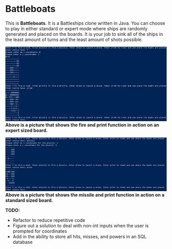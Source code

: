 # Battleboats

This is **Battleboats**. It is a Battleships clone written in Java. You can choose to play in either standard or expert mode where ships are randomly generated and placed on the boards. It is your job to sink all of the ships in the least amount of turns and the least amount of shots possible.

![](Images/FireAndPrintExpert.JPG)
**Above is a picture that shows the fire and print function in action on an expert sized board.**

![](Images/MissileAndPrintStandard.JPG)
**Above is a picture that shows the missile and print function in action on a standard sized board.**

**TODO:** 
- Refactor to reduce repetitive code
- Figure out a solution to deal with non-int inputs when the user is prompted for coordinates
- Add in the ability to store all hits, misses, and powers in an SQL database
